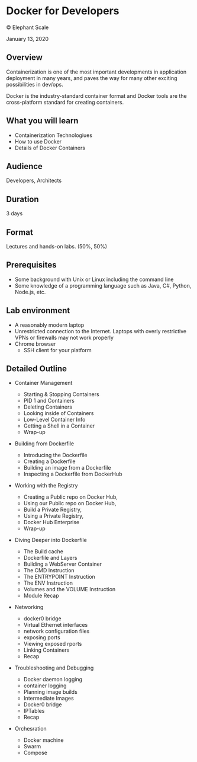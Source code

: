 # Docker for Developers

© Elephant Scale

January 13, 2020


## Overview

Containerization is one of the most important developments in application
deployment in many years, and paves the way for many other exciting 
possibilities in dev/ops.

Docker is the industry-standard container format and Docker tools are the
cross-platform standard for creating containers. 


## What you will learn
 * Containerization Technologiues
 * How to use Docker
 * Details of Docker Containers


## Audience
Developers, Architects

## Duration
3 days

## Format
Lectures and hands-on labs. (50%, 50%)

## Prerequisites

 * Some background with Unix or Linux including the command line
 * Some knowledge of a programming language such as Java, C#, Python, Node.js, etc.


## Lab environment

* A reasonably modern laptop
* Unrestricted connection to the Internet. Laptops with overly restrictive VPNs or firewalls may not work properly
* Chrome browser
  - SSH client for your platform


## Detailed Outline


 * Container Management
   - Starting & Stopping Containers
   - PID 1 and Containers
   - Deleting Containers
   - Looking inside of Containers
   - Low-Level Container Info
   - Getting a Shell in a Container
   - Wrap-up

 * Building from Dockerfile
   - Introducing the Dockerfile
   - Creating a Dockerfile
   - Building an image from a Dockerfile
   - Inspecting a Dockerfile from DockerHub

 * Working with the Registry
   - Creating a Public repo on Docker Hub,
   - Using our Public repo on Docker Hub,
   - Build a Private Registry,
   - Using a Private Registry,
   - Docker Hub Enterprise
   - Wrap-up

 * Diving Deeper into Dockerfile
   - The Build cache
   - Dockerfile and Layers
   - Building a WebServer Container
   - The CMD Instruction
   - The ENTRYPOINT Instruction
   - The ENV Instruction
   - Volumes and the VOLUME Instruction
   - Module Recap

 * Networking
   - docker0 bridge
   - Virtual Ethernet interfaces
   - network configuration files
   - exposing ports
   - Viewing exposed rports
   - Linking Containers
   - Recap

 * Troubleshooting and Debugging
   - Docker daemon logging
   - container logging
   - Planning image builds
   - Intermediate Images
   - Docker0 bridge
   - IPTables
   - Recap

 * Orchesration
   - Docker machine
   - Swarm
   - Compose


